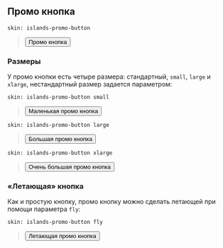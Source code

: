---
---

## Промо кнопка

    skin: islands-promo-button

> <div>
>     <button class="promo-button" type="button">
>         <span class="button-content">Промо кнопка</span>
>     </button>
> </div>
>
> <div class="example:promo-button"></div>

### Размеры

У промо кнопки есть четыре размера: стандартный, `small`, `large` и `xlarge`, нестандартный размер задается параметром:

    skin: islands-promo-button small

> <div>
>     <button class="small-promo-button" type="button">
>         <span class="button-content">Маленькая промо кнопка</span>
>     </button>
> </div>
>
> <div class="example:small-promo-button"></div>

    skin: islands-promo-button large

> <div>
>     <button class="large-promo-button" type="button">
>         <span class="button-content">Большая промо кнопка</span>
>     </button>
> </div>
>
> <div class="example:large-promo-button"></div>

    skin: islands-promo-button xlarge

> <div>
>     <button class="xlarge-promo-button" type="button">
>         <span class="button-content">Очень большая промо кнопка</span>
>     </button>
> </div>
>
> <div class="example:xlarge-promo-button"></div>

### «Летающая» кнопка

Как и простую кнопку, промо кнопку можно сделать летающей при помощи параметра `fly`:

    skin: islands-promo-button fly

> <div>
>     <button class="fly-promo-button" type="button">
>         <span class="button-content">Летающая промо кнопка</span>
>     </button>
> </div>
>
> <div class="example:fly-promo-button"></div>
